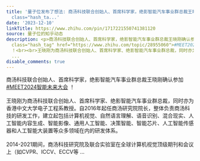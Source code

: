 ```yaml
---
title: '量子位发布了想法: 商汤科技联合创始人、首席科学家，绝影智能汽车事业群总裁王晓刚确认参加 <a data-pin-topic="zhihu://topic/28955060/pin20"
  class="hash_ta...'
date: '2023-12-10'
linkTitle: https://www.zhihu.com/pin/1717221550741381120
source: 量子位的知乎动态
description: <p>商汤科技联合创始人、首席科学家，绝影智能汽车事业群总裁王晓刚确认参加 <a data-pin-topic="zhihu://topic/28955060/pin20"
  class="hash_tag" href="https://www.zhihu.com/topic/28955060">#MEET2024智能未来大会</a>
  ！<br><br>王晓刚为商汤科技联合创始人、首席科学家、绝影智能汽车事业群总裁，同时亦为香港中文大学电子工程系教授。自2016年起任商汤研究院院长，整体负责商汤科技的研发工作，建立起包括计算机视觉、自然语言理解、语音识别、混合现实、人工智能内容生成、智能影像、通用人工智能、决策智能、智能芯片、人工智能传感器和人工智能大装置等众多领域在内的研发体系。<br><br>2014-2021期间，商汤科技研究院及联合实验室在全球计算机视觉顶级期刊和会议上（如CVPR、ICCV、ECCV等
  ...
disable_comments: true
---
```

<p>商汤科技联合创始人、首席科学家，绝影智能汽车事业群总裁王晓刚确认参加 <a data-pin-topic="zhihu://topic/28955060/pin20" class="hash_tag" href="https://www.zhihu.com/topic/28955060">#MEET2024智能未来大会</a> ！<br><br>王晓刚为商汤科技联合创始人、首席科学家、绝影智能汽车事业群总裁，同时亦为香港中文大学电子工程系教授。自2016年起任商汤研究院院长，整体负责商汤科技的研发工作，建立起包括计算机视觉、自然语言理解、语音识别、混合现实、人工智能内容生成、智能影像、通用人工智能、决策智能、智能芯片、人工智能传感器和人工智能大装置等众多领域在内的研发体系。<br><br>2014-2021期间，商汤科技研究院及联合实验室在全球计算机视觉顶级期刊和会议上（如CVPR、ICCV、ECCV等 ...